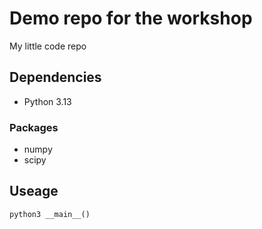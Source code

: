 # Demo repo for the workshop

My little code repo

## Dependencies

- Python 3.13

### Packages

- numpy
- scipy

## Useage

```py
python3 __main__()
```
